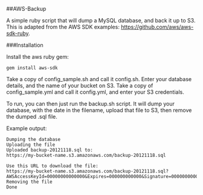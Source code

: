 ##AWS-Backup

A simple ruby script that will dump a MySQL database, and back it up to S3. This is adapted from the AWS SDK examples: https://github.com/aws/aws-sdk-ruby.

###Installation

Install the aws ruby gem:

    gem install aws-sdk

Take a copy of config_sample.sh and call it config.sh. Enter your database details, and the name of your bucket on S3. 
Take a copy of config_sample.yml and call it config.yml, and enter your S3 credentials. 

To run, you can then just run the backup.sh script. It will dump your database, with the date in the filename, upload that file to S3, then remove the dumped .sql file.

Example output:

    Dumping the database
    Uploading the file
    Uploaded backup-20121118.sql to:
    https://my-bucket-name.s3.amazonaws.com/backup-20121118.sql
    
    Use this URL to download the file:
    https://my-bucket-name.s3.amazonaws.com/backup-20121118.sql?AWSAccessKeyId=00000000000000&Expires=000000000000&Signature=000000000000000
    Removing the file
    Done

